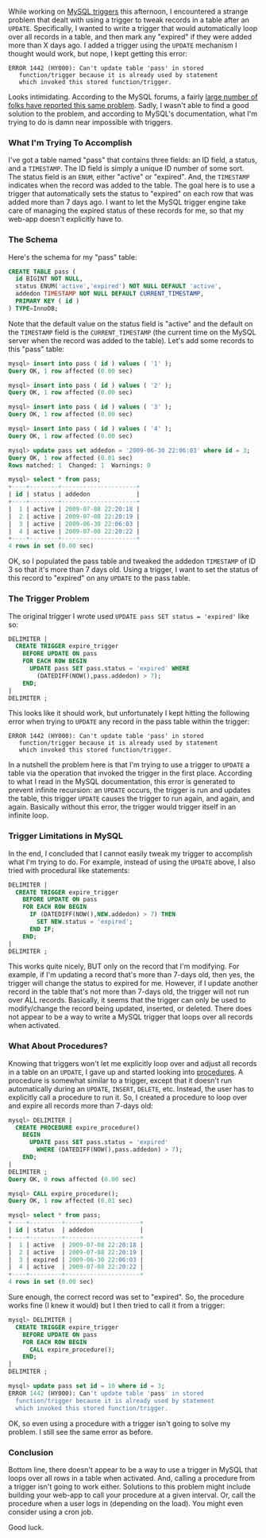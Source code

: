 While working on [MySQL triggers](http://dev.mysql.com/doc/refman/5.0/en/create-trigger.html) this afternoon, I encountered a strange problem that dealt with using a trigger to tweak records in a table after an `UPDATE`.  Specifically, I wanted to write a trigger that would automatically loop over all records in a table, and then mark any "expired" if they were added more than X days ago.  I added a trigger using the `UPDATE` mechanism I thought would work, but nope, I kept getting this error:

```
ERROR 1442 (HY000): Can't update table 'pass' in stored
   function/trigger because it is already used by statement
   which invoked this stored function/trigger.
```

Looks intimidating.  According to the MySQL forums, a fairly [large number of folks have reported this same problem](http://forums.mysql.com/read.php?99,122354,122354).  Sadly, I wasn't able to find a good solution to the problem, and according to MySQL's documentation, what I'm trying to do is damn near impossible with triggers.

### What I'm Trying To Accomplish

I've got a table named "pass" that contains three fields: an ID field, a status, and a `TIMESTAMP`.  The ID field is simply a unique ID number of some sort.  The status field is an `ENUM`, either "active" or "expired".  And, the `TIMESTAMP` indicates when the record was added to the table.  The goal here is to use a trigger that automatically sets the status to "expired" on each row that was added more than 7 days ago.  I want to let the MySQL trigger engine take care of managing the expired status of these records for me, so that my web-app doesn't explicitly have to.

### The Schema

Here's the schema for my "pass" table:

```sql
CREATE TABLE pass (
  id BIGINT NOT NULL,
  status ENUM('active','expired') NOT NULL DEFAULT 'active',
  addedon TIMESTAMP NOT NULL DEFAULT CURRENT_TIMESTAMP,
  PRIMARY KEY ( id )
) TYPE=InnoDB;
```

Note that the default value on the status field is "active" and the default on the `TIMESTAMP` field is the `CURRENT_TIMESTAMP` (the current time on the MySQL server when the record was added to the table).  Let's add some records to this "pass" table:

```sql
mysql> insert into pass ( id ) values ( '1' );
Query OK, 1 row affected (0.00 sec)

mysql> insert into pass ( id ) values ( '2' );
Query OK, 1 row affected (0.00 sec)

mysql> insert into pass ( id ) values ( '3' );
Query OK, 1 row affected (0.00 sec)

mysql> insert into pass ( id ) values ( '4' );
Query OK, 1 row affected (0.00 sec)

mysql> update pass set addedon = '2009-06-30 22:06:03' where id = 3;
Query OK, 1 row affected (0.01 sec)
Rows matched: 1  Changed: 1  Warnings: 0

mysql> select * from pass;
+----+--------+---------------------+
| id | status | addedon             |
+----+--------+---------------------+
|  1 | active | 2009-07-08 22:20:18 |
|  2 | active | 2009-07-08 22:20:19 |
|  3 | active | 2009-06-30 22:06:03 |
|  4 | active | 2009-07-08 22:20:22 |
+----+--------+---------------------+
4 rows in set (0.00 sec)
```

OK, so I populated the pass table and tweaked the addedon `TIMESTAMP` of ID 3 so that it's more than 7 days old.  Using a trigger, I want to set the status of this record to "expired" on any `UPDATE` to the pass table.

### The Trigger Problem

The original trigger I wrote used `UPDATE pass SET status = 'expired'` like so:

```sql
DELIMITER |
  CREATE TRIGGER expire_trigger
    BEFORE UPDATE ON pass
    FOR EACH ROW BEGIN
      UPDATE pass SET pass.status = 'expired' WHERE
        (DATEDIFF(NOW(),pass.addedon) > 7);
    END;
|
DELIMITER ;
```

This looks like it should work, but unfortunately I kept hitting the following error when trying to `UPDATE` any record in the pass table within the trigger:

```
ERROR 1442 (HY000): Can't update table 'pass' in stored
   function/trigger because it is already used by statement
   which invoked this stored function/trigger.
```

In a nutshell the problem here is that I'm trying to use a trigger to `UPDATE` a table via the operation that invoked the trigger in the first place.  According to what I read in the MySQL documentation, this error is generated to prevent infinite recursion: an `UPDATE` occurs, the trigger is run and updates the table, this trigger `UPDATE` causes the trigger to run again, and again, and again.  Basically without this error, the trigger would trigger itself in an infinite loop.

### Trigger Limitations in MySQL

In the end, I concluded that I cannot easily tweak my trigger to accomplish what I'm trying to do.  For example, instead of using the `UPDATE` above, I also tried with procedural like statements:

```sql
DELIMITER |
  CREATE TRIGGER expire_trigger
    BEFORE UPDATE ON pass
    FOR EACH ROW BEGIN
      IF (DATEDIFF(NOW(),NEW.addedon) > 7) THEN
        SET NEW.status = 'expired';
      END IF;
    END;
|
DELIMITER ;
```

This works quite nicely, BUT only on the record that I'm modifying.  For example, if I'm updating a record that's more than 7-days old, then yes, the trigger will change the status to expired for me.  However, if I update another record in the table that's not more than 7-days old, the trigger will not run over ALL records.  Basically, it seems that the trigger can only be used to modify/change the record being updated, inserted, or deleted.  There does not appear to be a way to write a MySQL trigger that loops over all records when activated.

### What About Procedures?

Knowing that triggers won't let me explicitly loop over and adjust all records in a table on an `UPDATE`, I gave up and started looking into [procedures](http://dev.mysql.com/doc/refman/5.0/en/create-procedure.html).  A procedure is somewhat similar to a trigger, except that it doesn't run automatically during an `UPDATE`, `INSERT`, `DELETE`, etc.  Instead, the user has to explicitly call a procedure to run it.  So, I created a procedure to loop over and expire all records more than 7-days old:

```sql
mysql> DELIMITER |
  CREATE PROCEDURE expire_procedure()
    BEGIN
      UPDATE pass SET pass.status = 'expired'
        WHERE (DATEDIFF(NOW(),pass.addedon) > 7);
    END;
|
DELIMITER ;
Query OK, 0 rows affected (0.00 sec)

mysql> CALL expire_procedure();
Query OK, 1 row affected (0.01 sec)

mysql> select * from pass;
+----+---------+---------------------+
| id | status  | addedon             |
+----+---------+---------------------+
|  1 | active  | 2009-07-08 22:20:18 |
|  2 | active  | 2009-07-08 22:20:19 |
|  3 | expired | 2009-06-30 22:06:03 |
|  4 | active  | 2009-07-08 22:20:22 |
+----+---------+---------------------+
4 rows in set (0.00 sec)
```

Sure enough, the correct record was set to "expired".  So, the procedure works fine (I knew it would) but I then tried to call it from a trigger:

```sql
mysql> DELIMITER |
  CREATE TRIGGER expire_trigger
    BEFORE UPDATE ON pass
    FOR EACH ROW BEGIN
      CALL expire_procedure();
    END;
|
DELIMITER ;

mysql> update pass set id = 10 where id = 3;
ERROR 1442 (HY000): Can't update table 'pass' in stored
  function/trigger because it is already used by statement
  which invoked this stored function/trigger.
```

OK, so even using a procedure with a trigger isn't going to solve my problem.  I still see the same error as before.

### Conclusion

Bottom line, there doesn't appear to be a way to use a trigger in MySQL that loops over all rows in a table when activated.  And, calling a procedure from a trigger isn't going to work either.  Solutions to this problem might include building your web-app to call your procedure at a given interval.  Or, call the procedure when a user logs in (depending on the load).  You might even consider using a cron job.

Good luck.

<!--- tags: mysql -->